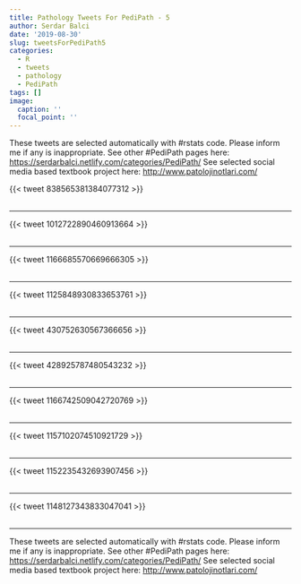 ```yaml
---
title: Pathology Tweets For PediPath - 5
author: Serdar Balci
date: '2019-08-30'
slug: tweetsForPediPath5
categories:
  - R
  - tweets
  - pathology
  - PediPath
tags: []
image:
  caption: ''
  focal_point: ''
---
```



These tweets are selected automatically with #rstats code. Please inform me if any is inappropriate.
See other #PediPath pages here: https://serdarbalci.netlify.com/categories/PediPath/ 
See selected social media based textbook project here: http://www.patolojinotlari.com/

{{< tweet 838565381384077312 >}}
<br>
<br>
<hr>
{{< tweet 1012722890460913664 >}}
<br>
<br>
<hr>
{{< tweet 1166685570669666305 >}}
<br>
<br>
<hr>
{{< tweet 1125848930833653761 >}}
<br>
<br>
<hr>
{{< tweet 430752630567366656 >}}
<br>
<br>
<hr>
{{< tweet 428925787480543232 >}}
<br>
<br>
<hr>
{{< tweet 1166742509042720769 >}}
<br>
<br>
<hr>
{{< tweet 1157102074510921729 >}}
<br>
<br>
<hr>
{{< tweet 1152235432693907456 >}}
<br>
<br>
<hr>
{{< tweet 1148127343833047041 >}}
<br>
<br>
<hr>


These tweets are selected automatically with #rstats code. Please inform me if any is inappropriate.
See other #PediPath pages here: https://serdarbalci.netlify.com/categories/PediPath/ 
See selected social media based textbook project here: http://www.patolojinotlari.com/
